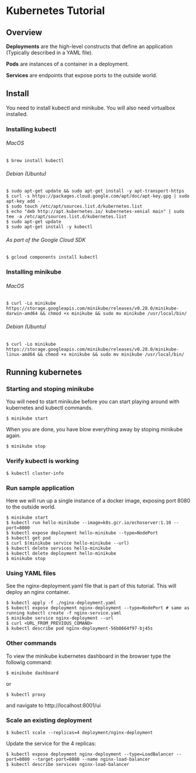 # Kubernetes Tutorial

## Overview

**Deployments** are the high-level constructs that define an application (Typically described in a YAML file).

**Pods** are instances of a container in a deployment.

**Services** are endpoints that expose ports to the outside world.

## Install 
You need to install kubectl and minikube. You will also need virtualbox installed.

### Installing kubectl

###### MacOS
```
$ brew install kubectl
```
###### Debian (Ubuntu)
```
$ sudo apt-get update && sudo apt-get install -y apt-transport-https
$ curl -s https://packages.cloud.google.com/apt/doc/apt-key.gpg | sudo apt-key add -
$ sudo touch /etc/apt/sources.list.d/kubernetes.list 
$ echo "deb http://apt.kubernetes.io/ kubernetes-xenial main" | sudo tee -a /etc/apt/sources.list.d/kubernetes.list
$ sudo apt-get update
$ sudo apt-get install -y kubectl
```
###### As part of the Google Cloud SDK
```
$ gcloud components install kubectl
```

### Installing minikube
###### MacOS
```
$ curl -Lo minikube https://storage.googleapis.com/minikube/releases/v0.28.0/minikube-darwin-amd64 && chmod +x minikube && sudo mv minikube /usr/local/bin/
```
###### Debian (Ubuntu)
```
$ curl -Lo minikube https://storage.googleapis.com/minikube/releases/v0.28.0/minikube-linux-amd64 && chmod +x minikube && sudo mv minikube /usr/local/bin/
```

## Running kubernetes

### Starting and stoping minikube
You will need to start minikube before you can start playing around with kubernetes and kubectl commands.

```
$ minikube start
```

When you are done, you have blow everything away by stoping minikube again.

```
$ minikube stop
```

### Verify kubectl is working
```
$ kubectl cluster-info
```

### Run sample application

Here we will run up a single instance of a docker image, exposing port 8080 to the outside world.
```
$ minikube start
$ kubectl run hello-minikube --image=k8s.gcr.io/echoserver:1.10 --port=8080
$ kubectl expose deployment hello-minikube --type=NodePort
$ kubectl get pod
$ curl $(minikube service hello-minikube --url)
$ kubectl delete services hello-minikube
$ kubectl delete deployment hello-minikube
$ minikube stop   
```

### Using YAML files
See the nginx-deployment.yaml file that is part of this tutorial. This will deploy an nginx container.
```
$ kubectl apply -f ./nginx-deployment.yaml
$ kubectl expose deployment nginx-deployment --type=NodePort # same as running kubectl create -f nginx-service.yaml
$ minikube service nginx-deployment --url
$ curl <URL_FROM_PREVIOUS_COMAND>
$ kubectl describe pod nginx-deployment-56b8664f97-bj45s
```

### Other commands

To view the minikube kubernetes dashboard in the browser type the followig command:

```
$ minikube dashboard
```
or 

```
$ kubectl proxy 
```
and navigate to http://localhost:8001/ui

### Scale an existing deployment
```
$ kubectl scale --replicas=4 deployment/nginx-deployment
```
Update the service for the 4 replicas:
```
$ kubectl expose deployment nginx-deployment --type=LoadBalancer --port=8080 --target-port=8080 --name nginx-load-balancer
$ kubectl describe services nginx-load-balancer
```

